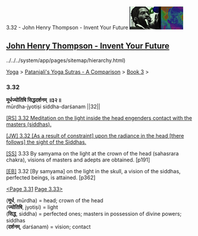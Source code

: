 3.32 - John Henry Thompson - Invent Your Future [![John Henry Thompson - Invent Your Future](../../../_/rsrc/1329567069254/config/customLogo.gif-revision=6.png)](../../../index.html)

[John Henry Thompson - Invent Your Future](../../../index.html)
---------------------------------------------------------------

../../../system/app/pages/sitemap/hierarchy.html)
    

[Yoga](../../../yoga.html)‎ > ‎[Patanjali's Yoga Sutras - A Comparison](../../patanjani.html)‎ > ‎[Book 3](../book-3.html)‎ > ‎

### 3.32

**मूर्धज्योतिषि सिद्धदर्शनम् ॥३२॥**  
mūrdha-jyotiṣi siddha-darśanam ||32||  
  
  
[\[RS\] 3.32 Meditation on the light inside the head engenders contact with the masters (siddhas).](http://www.ashtangayoga.info/philosophy/yoga-sutra-patanjali/chapter-3/item/murdha-jyotishi-siddha-darshanam-32/)  
  
[\[JW\] 3.32 \[As a result of constraint\] upon the radiance in the head \[there follows\] the sight of the Siddhas.](http://books.google.com/books?id=YzFImjtOxUwC&pg=PA261&ci=95%2C486%2C778%2C55&source=bookclip)  
  
[\[SS\]](http://www.amazon.com/Yoga-Sutras-Patanjali-Commentary-Satchidananda/dp/0932040381) 3.33 By samyama on the light at the crown of the head (sahasrara chakra), visions of masters and adepts are obtained. \[p191\]  
  
[\[EB\]](http://www.amazon.com/Yoga-Sutras-Patanjali-Translation-Commentary/dp/0865477361/ref=sr_1_1?ie=UTF8&s=books&qid=1250508322&sr=1-1) 3.32 \[By samyama\] on the light in the skull, a vision of the siddhas, perfected beings, is attained. \[p362\]  
  
  
[<Page 3.31](331.html)  [Page 3.33>](333.html)  

(**मूर्ध**, mūrdha) = head; crown of the head  
(**ज्योतिषि**, jyotiṣi) = light  
(**सिद्ध**, siddha) = perfected ones; masters in possession of divine powers; siddhas  
(**दर्शनम्**, darśanam) = vision; contact  


